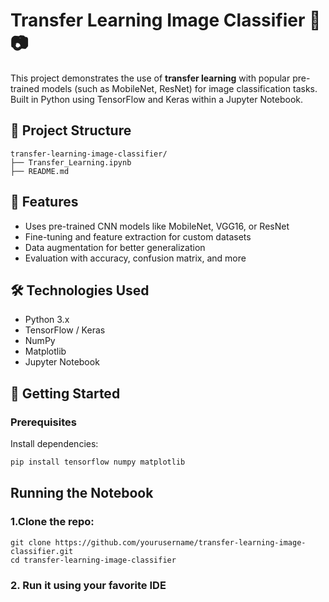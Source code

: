# Transfer Learning Image Classifier 🧠📷

This project demonstrates the use of **transfer learning** with popular pre-trained models (such as MobileNet, ResNet) for image classification tasks. Built in Python using TensorFlow and Keras within a Jupyter Notebook.

## 📁 Project Structure

```
transfer-learning-image-classifier/
├── Transfer_Learning.ipynb
├── README.md

```


## 📌 Features

- Uses pre-trained CNN models like MobileNet, VGG16, or ResNet
- Fine-tuning and feature extraction for custom datasets
- Data augmentation for better generalization
- Evaluation with accuracy, confusion matrix, and more

## 🛠️ Technologies Used

- Python 3.x
- TensorFlow / Keras
- NumPy
- Matplotlib
- Jupyter Notebook

## 🚀 Getting Started

### Prerequisites

Install dependencies:

```bash
pip install tensorflow numpy matplotlib
```

## Running the Notebook
### 1.Clone the repo:
```
git clone https://github.com/yourusername/transfer-learning-image-classifier.git
cd transfer-learning-image-classifier
```

### 2. Run it using your favorite IDE

